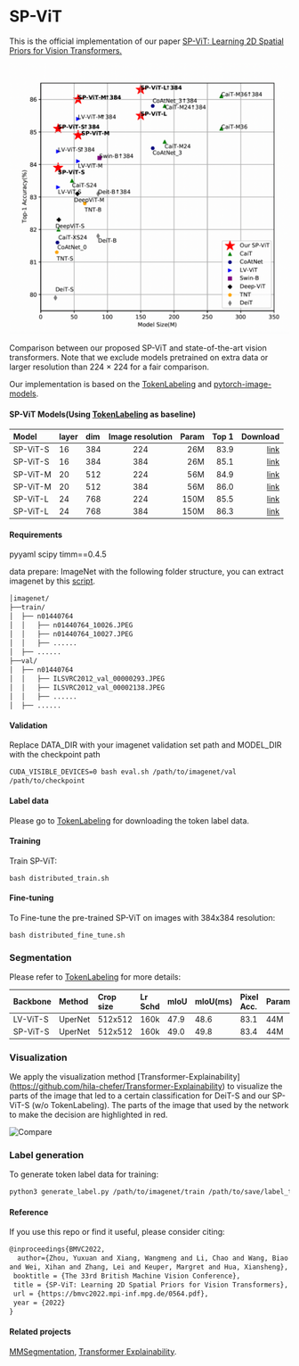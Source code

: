 # SP-ViT
This is the official implementation of our paper [SP-ViT: Learning 2D Spatial Priors for Vision Transformers.](https://arxiv.org/pdf/2206.07662.pdf)

![Compare](intro.png)

Comparison between our proposed SP-ViT and state-of-the-art vision transformers. Note that we exclude models pretrained on extra data or larger
resolution than 224 × 224 for a fair comparison.

Our implementation is based on the [TokenLabeling](https://github.com/zihangJiang/TokenLabeling) and [pytorch-image-models](https://github.com/rwightman/pytorch-image-models).

#### SP-ViT Models(Using [TokenLabeling](https://github.com/zihangJiang/TokenLabeling) as baseline)

| Model                           | layer | dim  | Image resolution |  Param  | Top 1 |Download |
| :------------------------------ | :---- | :--- | :--------------: |-------: | ----: |   ----: |
| SP-ViT-S                        | 16    | 384  |       224        |  26M |  83.9 |[link](https://github.com/ZhouYuxuanYX/SP-ViT/releases/tag/download/) |
| SP-ViT-S                        | 16    | 384  |       384        |  26M |  85.1 |[link](https://github.com/ZhouYuxuanYX/SP-ViT/releases/tag/download/) |
| SP-ViT-M                        | 20    | 512  |       224        |  56M |  84.9 |[link](https://github.com/ZhouYuxuanYX/SP-ViT/releases/tag/download/) |
| SP-ViT-M                        | 20    | 512  |       384        |  56M |  86.0 |[link](https://github.com/ZhouYuxuanYX/SP-ViT/releases/tag/download/) |
| SP-ViT-L                        | 24    | 768  |       224        | 150M |  85.5 |[link](https://github.com/ZhouYuxuanYX/SP-ViT/releases/tag/download/) |
| SP-ViT-L                        | 24    | 768  |       384        | 150M |  86.3 |[link](https://github.com/ZhouYuxuanYX/SP-ViT/releases/tag/download/) |

#### Requirements
pyyaml
scipy
timm==0.4.5

data prepare: ImageNet with the following folder structure, you can extract imagenet by this [script](https://gist.github.com/BIGBALLON/8a71d225eff18d88e469e6ea9b39cef4).

```
│imagenet/
├──train/
│  ├── n01440764
│  │   ├── n01440764_10026.JPEG
│  │   ├── n01440764_10027.JPEG
│  │   ├── ......
│  ├── ......
├──val/
│  ├── n01440764
│  │   ├── ILSVRC2012_val_00000293.JPEG
│  │   ├── ILSVRC2012_val_00002138.JPEG
│  │   ├── ......
│  ├── ......
```

#### Validation
Replace DATA_DIR with your imagenet validation set path and MODEL_DIR with the checkpoint path
```
CUDA_VISIBLE_DEVICES=0 bash eval.sh /path/to/imagenet/val /path/to/checkpoint
```

#### Label data

Please go to [TokenLabeling](https://github.com/zihangJiang/TokenLabeling) for downloading the token label data.

#### Training

Train SP-ViT: 

```
bash distributed_train.sh
```

#### Fine-tuning

To Fine-tune the pre-trained SP-ViT on images with 384x384 resolution:
```
bash distributed_fine_tune.sh
```

### Segmentation

Please refer to [TokenLabeling](https://github.com/zihangJiang/TokenLabeling) for more details:

| Backbone                        | Method  | Crop size | Lr Schd |  mIoU   |  mIoU(ms) | Pixel Acc.| Param |
| :------------------------------ | :------ | :-------- | :------ |:------- |:--------- | :-------- | :---- |
| LV-ViT-S                        | UperNet |  512x512  |   160k  |  47.9   |    48.6   |   83.1    |  44M  |
| SP-ViT-S                        | UperNet |  512x512  |   160k  |  49.0   |    49.8   |   83.4    |  44M  |


### Visualization

We apply the visualization method [Transformer-Explainability] (https://github.com/hila-chefer/Transformer-Explainability) to visualize the parts of the image that led to a certain classification for DeiT-S and our SP-ViT-S (w/o TokenLabeling). The parts of the image that used by the network to make the decision are highlighted in red.

![Compare](vis.png)

### Label generation
To generate token label data for training:
```bash
python3 generate_label.py /path/to/imagenet/train /path/to/save/label_top5_train_nfnet --model dm_nfnet_f6 --pretrained --img-size 576 -b 32 --crop-pct 1.0
```

#### Reference
If you use this repo or find it useful, please consider citing:
```
@inproceedings{BMVC2022,
  author={Zhou, Yuxuan and Xiang, Wangmeng and Li, Chao and Wang, Biao and Wei, Xihan and Zhang, Lei and Keuper, Margret and Hua, Xiansheng},
 booktitle = {The 33rd British Machine Vision Conference},
 title = {SP-ViT: Learning 2D Spatial Priors for Vision Transformers},
 url = {https://bmvc2022.mpi-inf.mpg.de/0564.pdf},
 year = {2022}
}
```

#### Related projects
[MMSegmentation](https://github.com/open-mmlab/mmsegmentation), [Transformer Explainability](https://github.com/hila-chefer/Transformer-Explainability).


